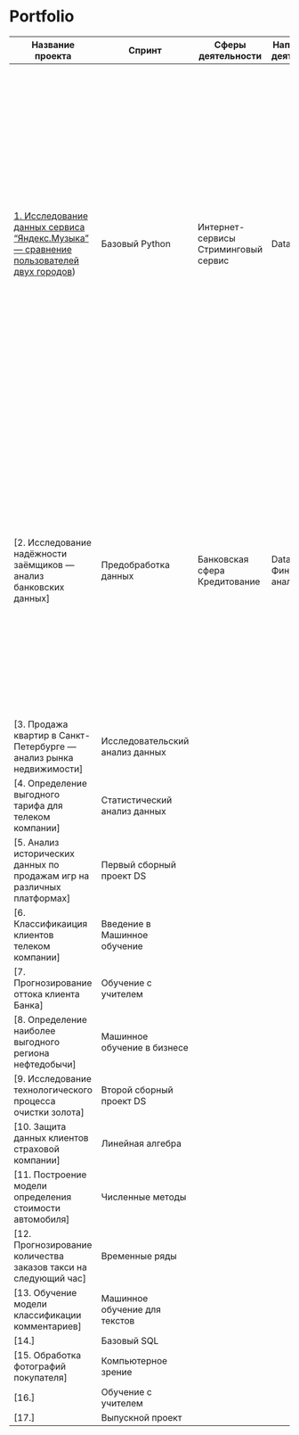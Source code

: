 # Portfolio

| Название проекта | Спринт | Сферы деятельности | Направление деятельности | Навыки и инструменты | Задачи проекта | Описание проекта | Ключивые слова проекта |
|------------------|--------|--------------------|--------------------------|----------------------|----------------|------------------|------------------------|
| [1. Исследование данных сервиса “Яндекс.Музыка” — сравнение пользователей двух городов](https://github.com/IT-DS-Alex/Portfolio/tree/main/Project%201)) | Базовый Python   |Интернет-сервисы Стриминговый сервис|Data Analyst|Python Pandas|На реальных данных Яндекс.Музыки c помощью библиотеки Pandas и её возможностей проверить данные и сравнить поведение и предпочтения пользователей двух столиц — Москвы и Санкт-Петербурга.|Сравнение Москвы и Петербурга окружено мифами: - Москва — мегаполис, подчинённый жёсткому ритму рабочей недели; - Петербург — город своеобразной культуры, непохожий на Москву.Некоторые мифы отражают действительность. Другие — пустые стереотипы. Бизнес должен отличать первые от вторых, чтобы принимать рациональные решения. На реальных данных Яндекс.Музыки вы проверите данные и сравните поведение пользователей двух столиц. |обработка данных, дубликаты, пропуски, логическая индексация, группировка, сортировка |
|[2. Исследование надёжности заёмщиков — анализ банковских данных]|Предобработка данных|Банковская сфера Кредитование|Data Analyst Финансовый аналитик|предобработка данных Python Pandas|На основе статистики о платёжеспособности клиентов исследовать влияет ли семейное положение и количество детей клиента на факт возврата кредита в срок|На основе данных кредитного отдела банка исследовал влияние семейного положения и количества детей на факт погашения кредита в срок. Была получена информация о данных. Определены и обработаны пропуски. Заменены типы данных на соответствующие хранящимся данным. Удалены дубликаты. Категоризованы данные. Один датафрейм декомпозирован на три.|обработка данных, дубликаты, пропуски, категоризация, декомпозиция|
|[3. Продажа квартир в Санкт-Петербурге — анализ рынка недвижимости]|Исследовательский анализ данных|||||||
|[4. Определение выгодного тарифа для телеком компании]|Статистический анализ данных|||||||
|[5. Анализ исторических данных по продажам игр на различных платформах]|Первый сборный проект DS|||||||
|[6. Классификаиция клиентов телеком компании]|Введение в Машинное обучение|||||||
|[7. Прогнозирование оттока клиента Банка]|Обучение с учителем|       ||||||
|[8. Определение наиболее выгодного региона нефтедобычи]|Машинное обучение в бизнесе|       ||||||
|[9. Исследование технологического процесса очистки золота]|Второй сборный проект DS    |       ||||||
|[10. Защита данных клиентов страховой компании]|Линейная алгебра|       ||||||
|[11. Построение модели определения стоимости автомобиля]|Численные методы|       ||||||
|[12. Прогнозирование количества заказов такси на следующий час]|Временные ряды|       ||||||
|[13. Обучение модели классификации комментариев]|Машинное обучение для текстов|       ||||||
|[14.]   |Базовый SQL|       ||||||
|[15. Обработка фотографий покупателя]|Компьютерное зрение|||||||
|[16.]   |Обучение с учителем|       ||||||
|[17.]   |Выпускной проект|       ||||||
